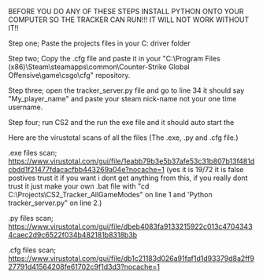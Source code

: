 BEFORE YOU DO ANY OF THESE STEPS INSTALL PYTHON ONTO YOUR COMPUTER SO THE TRACKER CAN RUN!!! IT WILL NOT WORK WITHOUT IT!!



Step one; Paste the projects files in your C: driver folder

Step two; Copy the .cfg file and paste it in your 
"C:\Program Files (x86)\Steam\steamapps\common\Counter-Strike Global Offensive\game\csgo\cfg" repository.

Step three; open the tracker_server.py file and go to line 34 it should say "My_player_name" and paste your steam nick-name not your one time username.


Step four; run CS2 and the run the exe file and it should auto start the 

Here are the virustotal scans of all the files (The .exe, .py and .cfg file.)

.exe files scan; https://www.virustotal.com/gui/file/1eabb79b3e5b37afe53c31b807b13f481dcbdd1f21477fdacacfbb443269a04e?nocache=1  (yes it is 19/72 it is false postives trust it if you want i dont get anything from this, if you really dont trust it just make your own .bat file with "cd C:\Projects\CS2_Tracker_AllGameModes" on line 1 and 'Python tracker_server.py" on line 2.)

.py files scan; https://www.virustotal.com/gui/file/dbeb4083fa9133215922c013c47043434caec2d9c6522f034b482181b8318b3b

.cfg files scan; https://www.virustotal.com/gui/file/db1c21183d026a91faf1d1d93379d8a2ff927791d41564208fe61702c9f1d3d3?nocache=1

